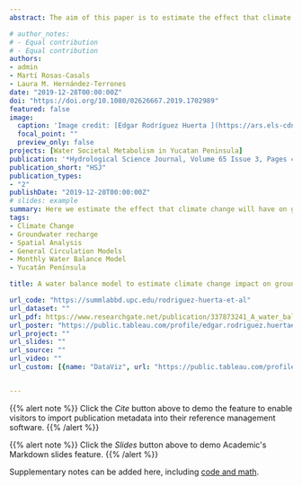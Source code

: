 ```yaml
---
abstract: The aim of this paper is to estimate the effect that climate change will have on groundwater recharge at the Yucatan Peninsula, Mexico. The groundwater recharge is calculated from a monthly water balance model considering eight methods of potential and actual evapotranspiration. Historical data from 1961–2000 and climate model outputs from five downscaled general circulation models in the near horizon (2015–2039), with representative concentration pathway (RCP) 4.5 and 8.5 are used. The results estimate a recharge of 118 ± 33 mm·year–1 (around 10% of precipitation) in the historical period. Considering the uncertainty from GCMs under different RCP and evapotranspiration scenarios, our monthly water balance model estimates a groundwater recharge of 92 ± 40 mm·year–1 (RCP4.5) and 94 ± 38 mm·year–1 (RCP8.5) which represent a reduction of 23% and 20%, respectively, a result that threatens the socio-ecological balance of the region.

# author_notes:
# - Equal contribution
# - Equal contribution
authors:
- admin
- Martí Rosas-Casals
- Laura M. Hernández-Terrones
date: "2019-12-28T00:00:00Z"
doi: "https://doi.org/10.1080/02626667.2019.1702989"
featured: false
image:
  caption: 'Image credit: [Edgar Rodríguez Huerta ](https://ars.els-cdn.com/content/image/1-s2.0-S0959652619322875-fx1_lrg.jpg)'
  focal_point: ""
  preview_only: false
projects: [Water Societal Metabolism in Yucatan Peninsula]
publication: '*Hydrological Science Journal, Volume 65 Issue 3, Pages 470-486*'
publication_short: "HSJ"
publication_types: 
- "2"
publishDate: "2019-12-28T00:00:00Z"
# slides: example
summary: Here we estimate the effect that climate change will have on groundwater recharge at the Yucatan Peninsula, Mexico
tags:
- Climate Change
- Groundwater recharge
- Spatial Analysis
- General Circulation Models
- Monthly Water Balance Model
- Yucatán Península

title: A water balance model to estimate climate change impact on groundwater recharge in Yucatan Peninsula, Mexico

url_code: "https://summlabbd.upc.edu/rodriguez-huerta-et-al"
url_dataset: ""
url_pdf: https://www.researchgate.net/publication/337873241_A_water_balance_model_to_estimate_climate_change_impact_on_groundwater_recharge_in_Yucatan_Peninsula_Mexico
url_poster: "https://public.tableau.com/profile/edgar.rodriguez.huerta#!/vizhome/GroundwaterrechargeYucatanPeninsula/VIZ"
url_project: ""
url_slides: ""
url_source: ""
url_video: ""
url_custom: [{name: "DataViz", url: "https://public.tableau.com/profile/edgar.rodriguez.huerta#!/vizhome/GroundwaterrechargeYucatanPeninsula/VIZ"}]


---
```


{{% alert note %}}
Click the *Cite* button above to demo the feature to enable visitors to import publication metadata into their reference management software.
{{% /alert %}}

{{% alert note %}}
Click the *Slides* button above to demo Academic's Markdown slides feature.
{{% /alert %}}

Supplementary notes can be added here, including [code and math](https://sourcethemes.com/academic/docs/writing-markdown-latex/).
